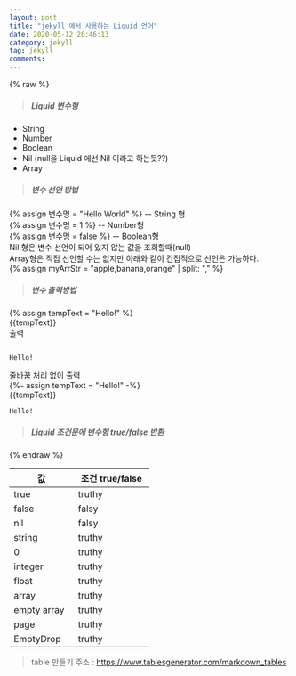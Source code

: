```yaml
---
layout: post
title: "jekyll 에서 사용하는 Liquid 언어"
date: 2020-05-12 20:46:13
category: jekyll
tag: jekyll
comments:
---
```

<style>
table:nth-of-type(1) {
    display:table;
    width:50%;
}</style>
{% raw %}
> ##### Liquid 변수형  

 - String  
 - Number  
 - Boolean  
 - Nil (null을 Liquid 에선 Nil 이라고 하는듯??)  
 - Array  

> ##### 변수 선언 방법  

{% assign 변수명 = "Hello World" %} -- String 형  
{% assign 변수명 = 1 %} -- Number형  
{% assign 변수명 = false %} -- Boolean형  
Nil 형은 변수 선언이 되어 있지 않는 값을 조회할때(null)  
Array형은 직접 선언할 수는 없지만 아래와 같이 간접적으로 선언은 가능하다.  
{% assign myArrStr = "apple,banana,orange" | split: "," %}  

> ##### 변수 출력방법  

{% assign tempText = "Hello!" %}  
{{tempText}}  
출력
```

Hello!
```
줄바꿈 처리 없이 출력  
{%- assign tempText = "Hello!" -%}  
{{tempText}}  
```
Hello!
```  


> ##### Liquid 조건문에 변수형 true/false 반환  

{%  endraw %}


| 값          | 조건 true/false |
|---------|-----------------|
| true        | truthy          |
| false       | falsy           |
| nil         | falsy           |
| string      | truthy          |
| 0           | truthy          |
| integer     | truthy          |
| float       | truthy          |
| array       | truthy          |
| empty array | truthy          |
| page        | truthy          |
| EmptyDrop   | truthy          |

> table 만들기 주소 : <https://www.tablesgenerator.com/markdown_tables>
